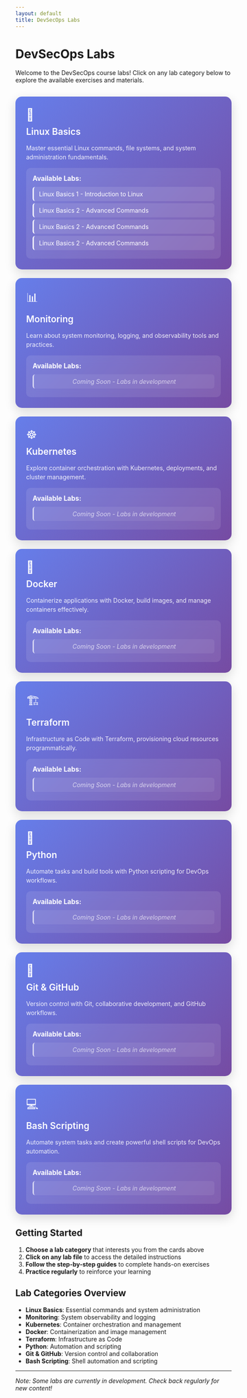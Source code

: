 ```yaml
---
layout: default
title: DevSecOps Labs
---
```


# DevSecOps Labs

Welcome to the DevSecOps course labs! Click on any lab category below to explore the available exercises and materials.

<style>
.lab-container {
    display: grid;
    grid-template-columns: repeat(auto-fit, minmax(300px, 1fr));
    gap: 20px;
    margin: 30px 0;
}

.lab-card {
    background: linear-gradient(135deg, #667eea 0%, #764ba2 100%);
    border-radius: 15px;
    padding: 25px;
    color: white;
    cursor: pointer;
    transition: all 0.3s ease;
    box-shadow: 0 8px 25px rgba(0,0,0,0.15);
    position: relative;
    overflow: hidden;
}

.lab-card:hover {
    transform: translateY(-5px);
    box-shadow: 0 15px 35px rgba(0,0,0,0.2);
}

.lab-card h3 {
    margin: 0 0 15px 0;
    font-size: 1.5em;
    font-weight: 600;
}

.lab-card p {
    margin: 0;
    opacity: 0.9;
    line-height: 1.5;
}

.lab-files {
    background: rgba(255,255,255,0.1);
    border-radius: 10px;
    padding: 15px;
    margin-top: 15px;
    backdrop-filter: blur(10px);
}

.lab-files h4 {
    margin: 0 0 10px 0;
    font-size: 1.1em;
    color: #fff;
}

.file-list {
    list-style: none;
    padding: 0;
    margin: 0;
}

.file-list li {
    padding: 8px 12px;
    margin: 5px 0;
    background: rgba(255,255,255,0.1);
    border-radius: 6px;
    border-left: 3px solid #fff;
    transition: all 0.2s ease;
}

.file-list li:hover {
    background: rgba(255,255,255,0.2);
    transform: translateX(5px);
}

.file-list a {
    color: white;
    text-decoration: none;
    display: block;
}

.file-list a:hover {
    text-decoration: underline;
}

.empty-folder {
    font-style: italic;
    opacity: 0.7;
    padding: 10px;
    text-align: center;
}

.lab-icon {
    font-size: 2em;
    margin-bottom: 10px;
    display: block;
}

@media (max-width: 768px) {
    .lab-container {
        grid-template-columns: 1fr;
    }
    
    .lab-card {
        padding: 20px;
    }
}
</style>

<div class="lab-container">

<div class="lab-card">
    <span class="lab-icon">🐧</span>
    <h3>Linux Basics</h3>
    <p>Master essential Linux commands, file systems, and system administration fundamentals.</p>
    <div class="lab-files">
        <h4>Available Labs:</h4>
        <ul class="file-list">
            <li><a href="linux-basics/linux-basics-1.md">Linux Basics 1 - Introduction to Linux</a></li>
            <li><a href="linux-basics/linux-basics-2.md">Linux Basics 2 - Advanced Commands</a></li>
            <li><a href="linux-basics/linux-basics-3.md">Linux Basics 2 - Advanced Commands</a></li>
            <li><a href="linux-basics/linux-complete.html">Linux Basics 2 - Advanced Commands</a></li>
        </ul>
    </div>
</div>

<div class="lab-card">
    <span class="lab-icon">📊</span>
    <h3>Monitoring</h3>
    <p>Learn about system monitoring, logging, and observability tools and practices.</p>
    <div class="lab-files">
        <h4>Available Labs:</h4>
        <ul class="file-list">
            <li class="empty-folder">Coming Soon - Labs in development</li>
        </ul>
    </div>
</div>

<div class="lab-card">
    <span class="lab-icon">☸️</span>
    <h3>Kubernetes</h3>
    <p>Explore container orchestration with Kubernetes, deployments, and cluster management.</p>
    <div class="lab-files">
        <h4>Available Labs:</h4>
        <ul class="file-list">
            <li class="empty-folder">Coming Soon - Labs in development</li>
        </ul>
    </div>
</div>

<div class="lab-card">
    <span class="lab-icon">🐳</span>
    <h3>Docker</h3>
    <p>Containerize applications with Docker, build images, and manage containers effectively.</p>
    <div class="lab-files">
        <h4>Available Labs:</h4>
        <ul class="file-list">
            <li class="empty-folder">Coming Soon - Labs in development</li>
        </ul>
    </div>
</div>

<div class="lab-card">
    <span class="lab-icon">🏗️</span>
    <h3>Terraform</h3>
    <p>Infrastructure as Code with Terraform, provisioning cloud resources programmatically.</p>
    <div class="lab-files">
        <h4>Available Labs:</h4>
        <ul class="file-list">
            <li class="empty-folder">Coming Soon - Labs in development</li>
        </ul>
    </div>
</div>

<div class="lab-card">
    <span class="lab-icon">🐍</span>
    <h3>Python</h3>
    <p>Automate tasks and build tools with Python scripting for DevOps workflows.</p>
    <div class="lab-files">
        <h4>Available Labs:</h4>
        <ul class="file-list">
            <li class="empty-folder">Coming Soon - Labs in development</li>
        </ul>
    </div>
</div>

<div class="lab-card">
    <span class="lab-icon">📝</span>
    <h3>Git & GitHub</h3>
    <p>Version control with Git, collaborative development, and GitHub workflows.</p>
    <div class="lab-files">
        <h4>Available Labs:</h4>
        <ul class="file-list">
            <li class="empty-folder">Coming Soon - Labs in development</li>
        </ul>
    </div>
</div>

<div class="lab-card">
    <span class="lab-icon">💻</span>
    <h3>Bash Scripting</h3>
    <p>Automate system tasks and create powerful shell scripts for DevOps automation.</p>
    <div class="lab-files">
        <h4>Available Labs:</h4>
        <ul class="file-list">
            <li class="empty-folder">Coming Soon - Labs in development</li>
        </ul>
    </div>
</div>

</div>

## Getting Started

1. **Choose a lab category** that interests you from the cards above
2. **Click on any lab file** to access the detailed instructions
3. **Follow the step-by-step guides** to complete hands-on exercises
4. **Practice regularly** to reinforce your learning

## Lab Categories Overview

- **Linux Basics**: Essential commands and system administration
- **Monitoring**: System observability and logging
- **Kubernetes**: Container orchestration and management
- **Docker**: Containerization and image management
- **Terraform**: Infrastructure as Code
- **Python**: Automation and scripting
- **Git & GitHub**: Version control and collaboration
- **Bash Scripting**: Shell automation and scripting

---

_Note: Some labs are currently in development. Check back regularly for new content!_
